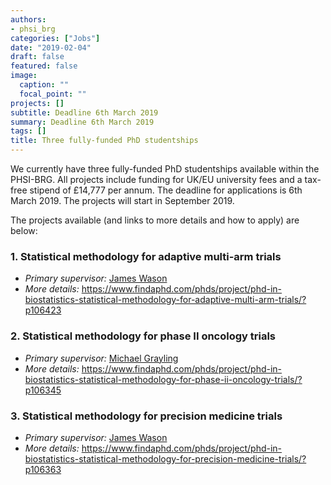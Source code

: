 ```yaml
---
authors:
- phsi_brg
categories: ["Jobs"]
date: "2019-02-04"
draft: false
featured: false
image:
  caption: ""
  focal_point: ""
projects: []
subtitle: Deadline 6th March 2019
summary: Deadline 6th March 2019
tags: []
title: Three fully-funded PhD studentships
---
```


We currently have three fully-funded PhD studentships available within the PHSI-BRG.
All projects include funding for UK/EU university fees and a tax-free stipend of £14,777 per annum.
The deadline for applications is 6th March 2019.
The projects will start in September 2019.

The projects available (and links to more details and how to apply) are below:

### 1. Statistical methodology for adaptive multi-arm trials

- _Primary supervisor:_ [James Wason](/people/james_wason/)
- _More details:_ https://www.findaphd.com/phds/project/phd-in-biostatistics-statistical-methodology-for-adaptive-multi-arm-trials/?p106423

### 2. Statistical methodology for phase II oncology trials

- _Primary supervisor:_ [Michael Grayling](/people/michael_grayling/)
- _More details:_ https://www.findaphd.com/phds/project/phd-in-biostatistics-statistical-methodology-for-phase-ii-oncology-trials/?p106345


### 3. Statistical methodology for precision medicine trials

- _Primary supervisor:_ [James Wason](/people/james_wason/)
- _More details:_ https://www.findaphd.com/phds/project/phd-in-biostatistics-statistical-methodology-for-precision-medicine-trials/?p106363
